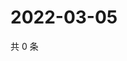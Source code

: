 # 2022-03-05

共 0 条

<!-- BEGIN WEIBO -->
<!-- 最后更新时间 Sat Mar 05 2022 17:13:03 GMT+0800 (China Standard Time) -->

<!-- END WEIBO -->
